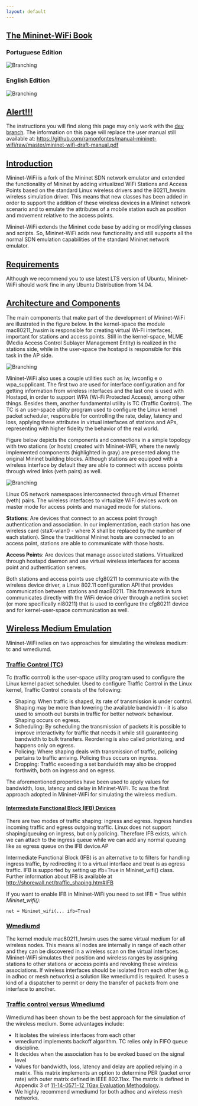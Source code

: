 ```yaml
---
layout: default
---
```


<a id="books"></a>
## [The Mininet-WiFi Book](#books)

### Portuguese Edition
![Branching](https://github.com/mininet-wifi/mininet-wifi.github.io/blob/master/assets/img/book-pt.png?raw=true)

### English Edition
![Branching](https://github.com/mininet-wifi/mininet-wifi.github.io/blob/master/assets/img/book-en.png?raw=true)


<a id="alert"></a>
## [Alert!!!](#alert)              
                            
The instructions you will find along this page may only work with the [dev branch](https://github.com/intrig-unicamp/mininet-wifi/tree/dev). The information on this page will replace the user manual still available at: https://github.com/ramonfontes/manual-mininet-wifi/raw/master/mininet-wifi-draft-manual.pdf   

<a id="intro"></a>
## [Introduction](#intro)

Mininet-WiFi is a fork of the Mininet SDN network emulator and extended the functionality of Mininet by adding virtualized WiFi Stations and Access Points based on the standard Linux wireless drivers and the 80211_hwsim wireless simulation driver. This means that new classes has been added in order to support the addition of these wireless devices in a Mininet network scenario and to emulate the attributes of a mobile station such as position and movement relative to the access points.    

Mininet-WiFi extends the Mininet code base by adding or modifying classes and scripts. So, Mininet-WiFi adds new functionality and still supports all the normal SDN emulation capabilities of the standard Mininet network emulator.   

<a id="requirements"></a>
## [Requirements](#requirements)

Although we recommend you to use latest LTS version of Ubuntu, Mininet-WiFi should work fine in any Ubuntu Distribution from 14.04.   

<a id="components"></a>
## [Architecture and Components](#components)

The main components that make part of the development of Mininet-WiFi are illustrated in the figure below. In the kernel-space the module mac80211_hwsim is responsible for creating virtual Wi-Fi interfaces, important for stations and access points. Still in the kernel-space, MLME (Media Access Control Sublayer Management Entity) is realized in the stations side, while in the user-space the hostapd is responsible for this task in the AP side.  

![Branching](https://github.com/mininet-wifi/mininet-wifi.github.io/blob/master/assets/img/components.png?raw=true)

Mininet-WiFi also uses a couple utilities such as iw, iwconfig e o wpa_supplicant. The first two are used for interface configuration and for getting information from wireless interfaces and the last one is used with Hostapd, in order to support WPA (Wi-Fi Protected Access), among other things. Besides them, another fundamental utility is TC (Traffic Control). The TC is an user-space utility program used to configure the Linux kernel packet scheduler, responsible for controlling the rate, delay, latency and loss, applying these attributes in virtual interfaces of stations and APs, representing with higher fidelity the behavior of the real world.  

Figure below depicts the components and connections in a simple topology with two stations (or hosts) created with Mininet-WiFi, where the newly implemented components (highlighted in gray) are presented along the original Mininet building blocks. Although stations are equipped with a wireless interface by default they are able to connect with access points through wired links (veth pairs) as well.  


![Branching](https://github.com/mininet-wifi/mininet-wifi.github.io/blob/master/assets/img/arch.png?raw=true)

Linux OS network namespaces interconnected through virtual Ethernet (veth) pairs. The wireless interfaces to virtualize WiFi devices work on master mode for access points and managed mode for stations.   

**Stations**: Are devices that connect to an access point through authentication and association. In our implementation, each station has one wireless card (staX-wlan0 - where X shall be replaced by the number of each station). Since the traditional Mininet hosts are connected to an access point, stations are able to communicate with those hosts.   

**Access Points**: Are devices that manage associated stations. Virtualized through hostapd daemon and use virtual wireless interfaces for access point and authentication servers.

Both stations and access points use cfg80211 to communicate with the wireless device driver, a Linux 802.11 configuration API that provides communication between stations and mac80211. This framework in turn communicates directly with the WiFi device driver through a netlink socket (or more specifically nl80211) that is used to configure the cfg80211 device and for kernel-user-space communication as well.   

<a id="wirelessemuation"></a>
## [Wireless Medium Emulation](#wirelessemuation)

Mininet-WiFi relies on two approaches for simulating the wireless medium: tc and wmediumd.  

<a id="tc"></a>
### [Traffic Control (TC)](#tc)

Tc (traffic control) is the user-space utility program used to configure the Linux kernel packet scheduler. Used to configure Traffic Control in the Linux kernel, Traffic Control consists of the following:   

- Shaping: When traffic is shaped, its rate of transmission is under control. Shaping may be more than lowering the available bandwidth - it is also used to smooth out bursts in traffic for better network behaviour. Shaping occurs on egress.
- Scheduling: By scheduling the transmission of packets it is possible to improve interactivity for traffic that needs it while still guaranteeing bandwidth to bulk transfers. Reordering is also called prioritizing, and happens only on egress.
- Policing: Where shaping deals with transmission of traffic, policing pertains to traffic arriving. Policing thus occurs on ingress.
- Dropping: Traffic exceeding a set bandwidth may also be dropped forthwith, both on ingress and on egress.


The aforementioned properties have been used to apply values for bandwidth, loss, latency and delay in Mininet-WiFi. Tc was the first approach adopted in Mininet-WiFi for simulating the wireless medium.    

<a id="ifb"></a>
#### [Intermediate Functional Block (IFB) Devices](#ifb)

There are two modes of traffic shaping: ingress and egress. Ingress handles incoming traffic and egress outgoing traffic. Linux does not support shaping/queuing on ingress, but only policing. Therefore IFB exists, which we can attach to the ingress queue while we can add any normal queuing like as egress queue on the IFB device.AP   

Intermediate Functional Block (IFB) is an alternative to tc filters for handling ingress traffic, by redirecting it to a virtual interface and treat is as egress traffic. IFB is supported by setting up ifb=True in Mininet_wifi() class. Further information about IFB is available at http://shorewall.net/traffic_shaping.htm#IFB   

If you want to enable IFB in Mininet-WiFi you need to set IFB = True within _Mininet_wifi()_:

```
net = Mininet_wifi(... ifb=True)
```

<a id="wmediumd"></a>
### [Wmediumd](#wmediumd)

The kernel module mac80211_hwsim uses the same virtual medium for all wireless nodes. This means all nodes are internally in range of each other and they can be discovered in a wireless scan on the virtual interfaces. Mininet-WiFi simulates their position and wireless ranges by assigning stations to other stations or access points and revoking these wireless associations. If wireless interfaces should be isolated from each other (e.g. in adhoc or mesh networks) a solution like wmediumd is required. It uses a kind of a dispatcher to permit or deny the transfer of packets from one interface to another.   

<a id="tcversuswmediumd"></a>
### [Traffic control versus Wmediumd](#tcversuswmediumd)

Wmediumd has been shown to be the best approach for the simulation of the wireless medium. Some advantages include:

- It isolates the wireless interfaces from each other
- wmediumd implements backoff algorithm. TC relies only in FIFO queue discipline.
- It decides when the association has to be evoked based on the signal level
- Values for bandwidth, loss, latency and delay are applied relying in a matrix. This matrix implements an option to determine PER (packet error rate) with outer matrix defined in IEEE 802.11ax. The matrix is defined in Appendix 3 of [11-14-0571-12 TGax Evaluation Methodology](https://mentor.ieee.org/802.11/dcn/14/11-14-0571-12-00ax-evaluation-methodology.docx).
- We highly recommend wmediumd for both adhoc and wireless mesh networks.
